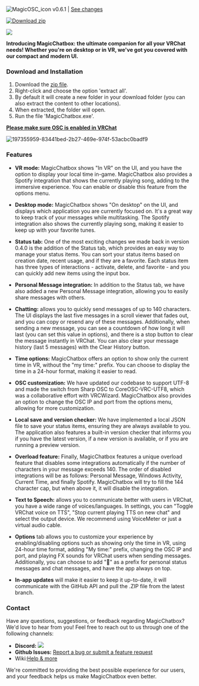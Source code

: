 ![MagicOSC_icon](https://user-images.githubusercontent.com/114599052/194428052-3e5d0018-4a96-405d-b2e2-c7db16d02940.png)    v0.6.1 | [See changes](https://github.com/BoiHanny/vrcosc-magicchatbox/pull/12)
<!-- BEGIN LATEST DOWNLOAD BUTTON -->
[![Download zip](https://custom-icon-badges.herokuapp.com/badge/-Download-blue?style=for-the-badge&logo=download&logoColor=white "Download zip")](https://github.com/BoiHanny/vrcosc-magicchatbox/releases/download/v0.6.1/Version-0.6.1.zip)
<!-- END LATEST DOWNLOAD BUTTON -->

[![](https://dcbadge.vercel.app/api/server/ZaSFwBfhvG)](https://discord.gg/ZaSFwBfhvG)


**Introducing MagicChatbox: the ultimate companion for all your VRChat needs! Whether you're on desktop or in VR, we've got you covered with our compact and modern UI.**

### Download and Installation

1. Download the [zip file](https://github.com/BoiHanny/vrcosc-magicchatbox/releases/download/v0.6.1/Version-0.6.1.zip).
2. Right-click and choose the option 'extract all'.
3. By default it will create a new folder in your download folder (you can also extract the content to other locations).
4. When extracted, the folder will open.
5. Run the file 'MagicChatbox.exe'.

[**Please make sure OSC is enabled in VRChat**](https://youtu.be/OHjN_q6RqGY?t=80)

![197355959-83441bed-2b27-469e-974f-53acbc0badf9](https://user-images.githubusercontent.com/114599052/230503179-78b66c4c-cbd1-4a53-ad29-558d44432d5a.png)


### Features

- **VR mode:** MagicChatbox shows "In VR" on the UI, and you have the option to display your local time in-game. MagicChatbox also provides a Spotify integration that shows the currently playing song, adding to the immersive experience. You can enable or disable this feature from the options menu.

- **Desktop mode:** MagicChatbox shows "On desktop" on the UI, and displays which application you are currently focused on. It's a great way to keep track of your messages while multitasking. The Spotify integration also shows the currently playing song, making it easier to keep up with your favorite tunes.

- **Status tab:** One of the most exciting changes we made back in version 0.4.0 is the addition of the Status tab, which provides an easy way to manage your status items. You can sort your status items based on creation date, recent usage, and if they are a favorite. Each status item has three types of interactions - activate, delete, and favorite - and you can quickly add new items using the input box.

- **Personal Message integration:** In addition to the Status tab, we have also added a new Personal Message integration, allowing you to easily share messages with others.

- **Chatting:** allows you to quickly send messages of up to 140 characters. The UI displays the last five messages in a scroll viewer that fades out, and you can copy or resend any of these messages. Additionally, when sending a new message, you can see a countdown of how long it will last (you can set this value in options), and there is a stop button to clear the message instantly in VRChat. You can also clear your message history (last 5 messages) with the Clear History button.

- **Time options:** MagicChatbox offers an option to show only the current time in VR, without the "my time:" prefix. You can choose to display the time in a 24-hour format, making it easier to read.

- **OSC customization:** We have updated our codebase to support UTF-8 and made the switch from Sharp OSC to CoreOSC-VRC-UTF8, which was a collaborative effort with VRCWizard. MagicChatbox also provides an option to change the OSC IP and port from the options menu, allowing for more customization.

- **Local save and version checker:** We have implemented a local JSON file to save your status items, ensuring they are always available to you. The application also features a built-in version checker that informs you if you have the latest version, if a new version is available, or if you are running a preview version.

- **Overload feature:** Finally, MagicChatbox features a unique overload feature that disables some integrations automatically if the number of characters in your message exceeds 140. The order of disabled integrations will be as follows: Personal Message, Windows Activity, Current Time, and finally Spotify. MagicChatbox will try to fill the 144 character cap, but when above it, it will disable the integration.

- **Text to Speech:** allows you to communicate better with users in VRChat, you have a wide range of voices/languages. In settings, you can "Toggle VRChat voice on TTS", "Stop current playing TTS on new chat" and select the output device. We recommend using VoiceMeter or just a virtual audio cable.

- **Options** tab allows you to customize your experience by enabling/disabling options such as showing only the time in VR, using 24-hour time format, adding "My time:" prefix, changing the OSC IP and port, and playing FX sounds for VRChat users when sending messages. Additionally, you can choose to add "💬" as a prefix for personal status messages and chat messages, and have the app always on top.

- **In-app updates** will make it easier to keep it up-to-date, it will communicate with the GitHub API and pull the .ZIP file from the latest branch.

### Contact
Have any questions, suggestions, or feedback regarding MagicChatbox? We'd love to hear from you! Feel free to reach out to us through one of the following channels:

- **Discord:**  [![](https://dcbadge.vercel.app/api/server/ZaSFwBfhvG)](https://discord.gg/ZaSFwBfhvG)
- **Github Issues:**  [Report a bug or submit a feature request](https://github.com/BoiHanny/vrcosc-magicchatbox/issues)
- Wiki:[Help & more](https://github.com/BoiHanny/vrcosc-magicchatbox/wiki)

We're committed to providing the best possible experience for our users, and your feedback helps us make MagicChatbox even better.
